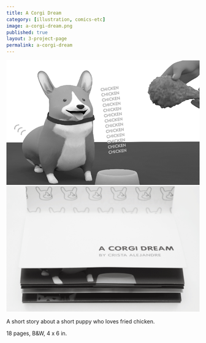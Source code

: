 ```yaml
---
title: A Corgi Dream
category: [illustration, comics-etc]
image: a-corgi-dream.png
published: true
layout: 3-project-page
permalink: a-corgi-dream
---
```


![A Corgi Dream comic page](/images/illustration/a-corgi-dream-page.png)
![A Corgi Dream inside](/images/illustration/a-corgi-dream-page-2.png)

A short story about a short puppy who loves fried chicken.

18 pages, B&W, 4 x 6 in.
